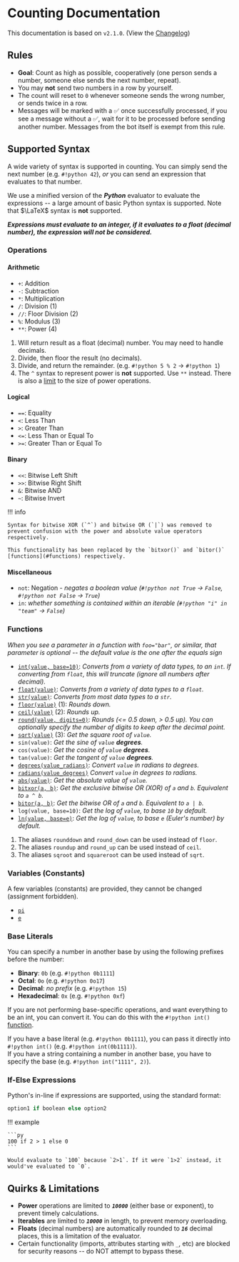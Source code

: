# Counting Documentation

This documentation is based on `v2.1.0`. (View the [Changelog](/changelogs/plugins/counting.md))

## Rules
- **Goal**: Count as high as possible, cooperatively (one person sends a number, someone else sends the next number, repeat).
- You may **not** send two numbers in a row by yourself.
- The count will reset to `0` whenever someone sends the wrong number, or sends twice in a row.
- Messages will be marked with a ✅ once successfully processed, if you see a message without a ✅, wait for it to be processed before sending another number. Messages from the bot itself is exempt from this rule.

## Supported Syntax
A wide variety of syntax is supported in counting. You can simply send the next number (e.g. `#!python 42`), *or* you can send an expression that evaluates to that number.

We use a minified version of the ***Python*** evaluator to evaluate the expressions -- a large amount of basic Python syntax is supported. Note that $\LaTeX$ syntax is **not** supported.

***Expressions must evaluate to an integer, if it evaluates to a float (decimal number), the expression will not be considered.***

### Operations
#### Arithmetic
<div class="annotate" markdown>

- `+`: Addition
- `-`: Subtraction
- `*`: Multiplication
- `/`: Division (1)
- `//`: Floor Division (2)
- `%`: Modulus (3)
- `**`: Power (4)

</div>

1. Will return result as a float (decimal) number. You may need to handle decimals.
2. Divide, then floor the result (no decimals).
3. Divide, and return the remainder. (e.g. `#!python 5 % 2` → `#!python 1`)
4. The `^` syntax to represent power is **not** supported. Use `**` instead. There is also a [limit](#quirks--limitations) to the size of power operations.

#### Logical
- `==`: Equality
- `<`: Less Than
- `>`: Greater Than
- `<=`: Less Than or Equal To
- `>=`: Greater Than or Equal To

#### Binary
- `<<`: Bitwise Left Shift
- `>>`: Bitwise Right Shift
- `&`: Bitwise AND
- `~`: Bitwise Invert

!!! info

    Syntax for bitwise XOR (`^`) and bitwise OR (`|`) was removed to prevent confusion with the power and absolute value operators respectively.
    
    This functionality has been replaced by the `bitxor()` and `bitor()` [functions](#functions) respectively.

#### Miscellaneous
- `not`: Negation - *negates a boolean value (`#!python not True` → `False`, `#!python not False` → `True`)*
- `in`: *whether something is contained within an iterable (`#!python "i" in "team"` → `False`)*

### Functions
*When you see a parameter in a function with `foo="bar"`, or similar, that parameter is optional -- the default value is the one after the equals sign*

<div class="annotate" markdown>

- [`int(value, base=10)`](https://docs.python.org/3/library/functions.html#int): *Converts from a variety of data types, to an `int`. If converting from `float`, this will truncate (ignore all numbers after decimal).*
- [`float(value)`](https://docs.python.org/3/library/functions.html#float): *Converts from a variety of data types to a `float`.*
- [`str(value)`](https://docs.python.org/3/library/functions.html#func-str): *Converts from most data types to a `str`.*
- [`floor(value)`](https://docs.python.org/3/library/math.html#math.floor) (1): *Rounds down.*
- [`ceil(value)`](https://docs.python.org/3/library/math.html#math.ceil) (2): *Rounds up.*
- [`round(value, digits=0)`](https://docs.python.org/3/library/functions.html#round): *Rounds (<= 0.5 down, > 0.5 up). You can optionally specify the number of digits to keep after the decimal point.*
- [`sqrt(value)`](https://docs.python.org/3/library/math.html#math.sqrt) (3): *Get the square root of `value`.*
- `sin(value)`: *Get the sine of `value` **degrees**.*
- `cos(value)`: *Get the cosine of `value` **degrees**.*
- `tan(value)`: *Get the tangent of `value` **degrees**.*
- [`degrees(value_radians)`](https://docs.python.org/3/library/math.html#math.degrees): *Convert `value` in radians to degrees.*
- [`radians(value_degrees)`](https://docs.python.org/3/library/math.html#math.radians) *Convert `value` in degrees to radians.*
- [`abs(value)`](https://docs.python.org/3/library/functions.html#abs): *Get the absolute value of `value`.*
- [`bitxor(a, b)`](https://docs.python.org/3/library/operator.html#operator.xor): *Get the exclusive bitwise OR (XOR) of `a` and `b`. Equivalent to `a ^ b`.*
- [`bitor(a, b)`](https://docs.python.org/3/library/operator.html#operator.or_): *Get the bitwise OR of `a` and `b`. Equivalent to `a | b`.*
- `log(value, base=10)`: *Get the log of `value`, to base `10` by default.*
- [`ln(value, base=e)`](https://docs.python.org/3/library/math.html#math.log): *Get the log of `value`, to base `e` (Euler's number) by default.*

</div>

1. The aliases `rounddown` and `round_down` can be used instead of `floor`.
2. The aliases `roundup` and `round_up` can be used instead of `ceil`.
3. The aliases `sqroot` and `squareroot` can be used instead of `sqrt`.

### Variables (Constants)
A few variables (constants) are provided, they cannot be changed (assignment forbidden).

- [`pi`](https://docs.python.org/3/library/math.html#math.pi)
- [`e`](https://docs.python.org/3/library/math.html#math.e)

### Base Literals

You can specify a number in another base by using the following prefixes before the number:

- **Binary**: `0b` (e.g. `#!python 0b1111`)
- **Octal**: `0o` (e.g. `#!python 0o17`)
- **Decimal**: *no prefix* (e.g. `#!python 15`)
- **Hexadecimal**: `0x` (e.g. `#!python 0xf`)

If you are not performing base-specific operations, and want everything to be an int, you can convert it. You can do this with the `#!python int()` [function](#functions).

If you have a base literal (e.g. `#!python 0b1111`), you can pass it directly into `#!python int()` (e.g. `#!python int(0b1111)`).  
If you have a string containing a number in another base, you have to specify the base (e.g. `#!python int("1111", 2)`).

### If-Else Expressions
Python's in-line if expressions are supported, using the standard format:
```py
option1 if boolean else option2
```
!!! example

    ```py
    100 if 2 > 1 else 0
    ```

    Would evaluate to `100` because `2>1`. If it were `1>2` instead, it would've evaluated to `0`.

## Quirks & Limitations
- **Power** operations are limited to ***`10000`*** (either base or exponent), to prevent timely calculations.
- **Iterables** are limited to ***`10000`*** in length, to prevent memory overloading.
- **Floats** (decimal numbers) are automatically rounded to ***`16`*** decimal places, this is a limitation of the evaluator.
- Certain functionality (imports, attributes starting with `_`, etc) are blocked for security reasons -- do NOT attempt to bypass these.
